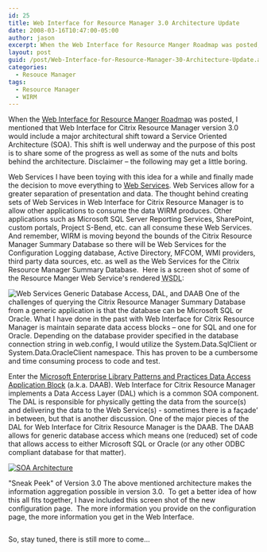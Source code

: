 ```yaml
---
id: 25
title: Web Interface for Resource Manager 3.0 Architecture Update
date: 2008-03-16T10:47:00-05:00
author: jason
excerpt: When the Web Interface for Resource Manger Roadmap was posted, I mentioned that Web Interface for Citrix Resource Manager version 3.0 would include a major architectural shift toward a Service Oriented Architecture (SOA). This shift is well underway and the purpose of this post is to share some of the progress as well as some of the nuts and bolts behind the architecture.
layout: post
guid: /post/Web-Interface-for-Resource-Manager-30-Architecture-Update.aspx
categories:
  - Resouce Manager
tags:
  - Resource Manager
  - WIRM
---
```

When the <a title="Web Interface for Resource Manger Roadmap" href="http://www.jasonconger.com/Web-Interface-for-Resource-Manager-Roadmap.aspx">Web Interface for Resource Manger Roadmap</a> was posted, I mentioned that Web Interface for Citrix Resource Manager version 3.0 would include a major architectural shift toward a Service Oriented Architecture (SOA). This shift is well underway and the purpose of this post is to share some of the progress as well as some of the nuts and bolts behind the architecture. Disclaimer – the following may get a little boring.

<span class="heading">Web Services</span>
I have been toying with this idea for a while and finally made the decision to move everything to <a href="http://msdn.microsoft.com/webservices/" target="_blank">Web Services</a>. Web Services allow for a greater separation of presentation and data. The thought behind creating sets of Web Services in Web Interface for Citrix Resource Manager is to allow other applications to consume the data WIRM produces. Other applications such as Microsoft SQL Server Reporting Services, SharePoint, custom portals, Project S-Bend, etc. can all consume these Web Services. And remember, WIRM is moving beyond the bounds of the Citrix Resource Manager Summary Database so there will be Web Services for the Configuration Logging database, Active Directory, MFCOM, WMI providers, third party data sources, etc. as well as the Web Services for the Citrix Resource Manager Summary Database.  Here is a screen shot of some of the Resource Manger Web Service's rendered <acronym title="Web Service Description Language">WSDL</acronym>:

<img src="http://www.jasonconger.com/images/articleImages/WIRM/v3.0_update/web_services.gif" alt="Web Services" />

<span class="heading">
Generic Database Access, DAL, and DAAB</span>
One of the challenges of querying the Citrix Resource Manager Summary Database from a generic application is that the database can be Microsoft SQL or Oracle. What I have done in the past with Web Interface for Citrix Resource Manager is maintain separate data access blocks – one for SQL and one for Oracle. Depending on the database provider specified in the database connection string in web.config, I would utilize the System.Data.SqlClient or System.Data.OracleClient namespace. This has proven to be a cumbersome and time consuming process to code and test.

Enter the <a href="http://msdn2.microsoft.com/en-us/library/aa480458.aspx">Microsoft Enterprise Library Patterns and Practices Data Access Application Block</a> (a.k.a. DAAB). Web Interface for Citrix Resource Manager implements a Data Access Layer (DAL) which is a common SOA component. The DAL is responsible for physically getting the data from the source(s) and delivering the data to the Web Service(s) - sometimes there is a façade’ in between, but that is another discussion. One of the major pieces of the DAL for Web Interface for Citrix Resource Manager is the DAAB. The DAAB allows for generic database access which means one (reduced) set of code that allows access to either Microsoft SQL or Oracle (or any other ODBC compliant database for that matter).

<a href="http://www.jasonconger.com/images/articleImages/WIRM/v3.0_update/SOA_large.gif" target="_blank"><img src="http://www.jasonconger.com/images/articleImages/WIRM/v3.0_update/SOA_small.gif" alt="SOA Architecture" /></a>

<span class="heading">"Sneak Peek" of Version 3.0</span>
The above mentioned architecture makes the information aggregation possible in version 3.0.  To get a better idea of how this all fits together, I have included this screen shot of the new configuration page.  The more information you provide on the configuration page, the more information you get in the Web Interface.

<a href="http://www.jasonconger.com/images/articleImages/WIRM/v3.0_update/configuration.gif" target="_blank"><img src="http://www.jasonconger.com/images/articleImages/WIRM/v3.0_update/configuration_small.gif" alt="" /></a>

So, stay tuned, there is still more to come...